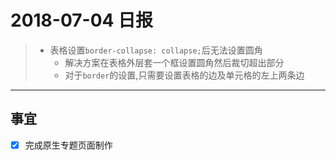 # 2018-07-04 日报

> - 表格设置`border-collapse: collapse;`后无法设置圆角
>   - 解决方案在表格外层套一个框设置圆角然后裁切超出部分
>   - 对于`border`的设置,只需要设置表格的边及单元格的左上两条边

---

## 事宜
- [x] 完成原生专题页面制作